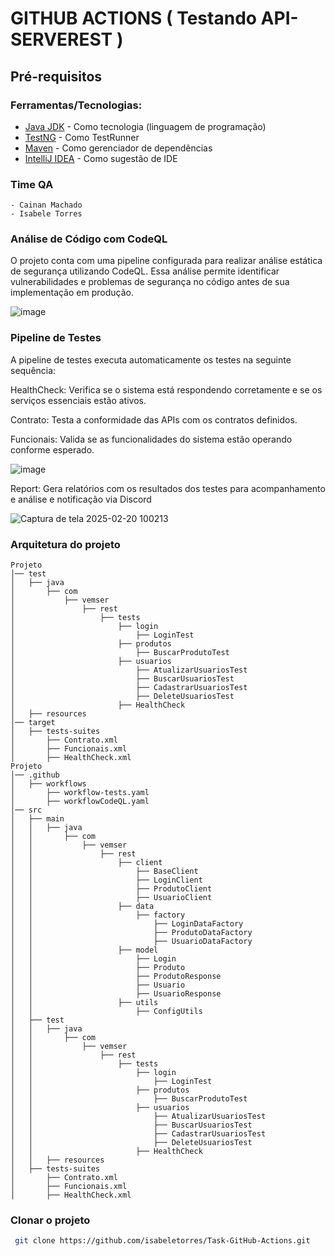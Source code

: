 # GITHUB ACTIONS ( Testando API-SERVEREST )

## Pré-requisitos

### Ferramentas/Tecnologias:

- [Java JDK](https://www.oracle.com/java/technologies/javase/javase8-archive-downloads.html) - Como tecnologia (linguagem de programação)
- [TestNG](https://testng.org/) - Como TestRunner
- [Maven](https://maven.apache.org/) - Como gerenciador de dependências
- [IntelliJ IDEA](https://www.jetbrains.com/idea/download/) - Como sugestão de IDE

### Time QA
```
- Cainan Machado
- Isabele Torres
```
### Análise de Código com CodeQL

O projeto conta com uma pipeline configurada para realizar análise estática de segurança utilizando CodeQL. Essa análise permite identificar vulnerabilidades e problemas de segurança no código antes de sua implementação em produção. 

![image](https://github.com/user-attachments/assets/cf12552b-c7b6-498e-82fa-04d859a13827)

### Pipeline de Testes

A pipeline de testes executa automaticamente os testes na seguinte sequência:

HealthCheck: Verifica se o sistema está respondendo corretamente e se os serviços essenciais estão ativos.

Contrato: Testa a conformidade das APIs com os contratos definidos.

Funcionais: Valida se as funcionalidades do sistema estão operando conforme esperado.

![image](https://github.com/user-attachments/assets/a036fdc2-5307-46ca-9ceb-4aa1a211028d)

Report: Gera relatórios com os resultados dos testes para acompanhamento e análise e notificação via Discord

![Captura de tela 2025-02-20 100213](https://github.com/user-attachments/assets/6f507b3e-b6be-44ab-a7ff-891d64f20e7e)

### Arquitetura do projeto 


```
Projeto
│── test
│   ├── java
│       ├── com
│           ├── vemser
│               ├── rest
│                   ├── tests
│                       ├── login
│                           ├── LoginTest
│                       ├── produtos
│                           ├── BuscarProdutoTest
│                       ├── usuarios
│                           ├── AtualizarUsuariosTest
│                           ├── BuscarUsuariosTest
│                           ├── CadastrarUsuariosTest
│                           ├── DeleteUsuariosTest
│                       ├── HealthCheck
│   ├── resources
│── target
│   ├── tests-suites
│       ├── Contrato.xml
│       ├── Funcionais.xml
│       ├── HealthCheck.xml
Projeto
│── .github
│   ├── workflows
│       ├── workflow-tests.yaml
│       ├── workflowCodeQL.yaml
│── src
│   ├── main
│   │   ├── java
│   │       ├── com
│   │           ├── vemser
│   │               ├── rest
│   │                   ├── client
│   │                       ├── BaseClient
│   │                       ├── LoginClient
│   │                       ├── ProdutoClient
│   │                       ├── UsuarioClient
│   │                   ├── data
│   │                       ├── factory
│   │                           ├── LoginDataFactory
│   │                           ├── ProdutoDataFactory
│   │                           ├── UsuarioDataFactory
│   │                   ├── model
│   │                       ├── Login
│   │                       ├── Produto
│   │                       ├── ProdutoResponse
│   │                       ├── Usuario
│   │                       ├── UsuarioResponse
│   │                   ├── utils
│   │                       ├── ConfigUtils
│   ├── test
│   │   ├── java
│   │       ├── com
│   │           ├── vemser
│   │               ├── rest
│   │                   ├── tests
│   │                       ├── login
│   │                           ├── LoginTest
│   │                       ├── produtos
│   │                           ├── BuscarProdutoTest
│   │                       ├── usuarios
│   │                           ├── AtualizarUsuariosTest
│   │                           ├── BuscarUsuariosTest
│   │                           ├── CadastrarUsuariosTest
│   │                           ├── DeleteUsuariosTest
│   │                       ├── HealthCheck
│   │   ├── resources
│   ├── tests-suites
│       ├── Contrato.xml
│       ├── Funcionais.xml
│       ├── HealthCheck.xml
```

### Clonar o projeto
```bash
 git clone https://github.com/isabeletorres/Task-GitHub-Actions.git
